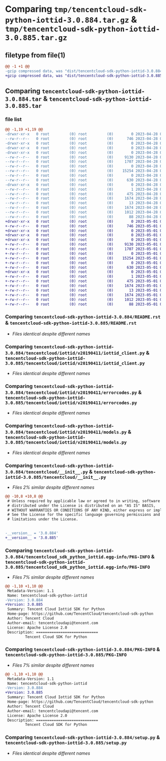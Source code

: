 # Comparing `tmp/tencentcloud-sdk-python-iottid-3.0.884.tar.gz` & `tmp/tencentcloud-sdk-python-iottid-3.0.885.tar.gz`

## filetype from file(1)

```diff
@@ -1 +1 @@
-gzip compressed data, was "dist/tencentcloud-sdk-python-iottid-3.0.884.tar", last modified: Fri Apr 28 02:25:27 2023, max compression
+gzip compressed data, was "dist/tencentcloud-sdk-python-iottid-3.0.885.tar", last modified: Mon May  1 00:42:49 2023, max compression
```

## Comparing `tencentcloud-sdk-python-iottid-3.0.884.tar` & `tencentcloud-sdk-python-iottid-3.0.885.tar`

### file list

```diff
@@ -1,19 +1,19 @@
-drwxr-xr-x   0 root         (0) root         (0)        0 2023-04-28 02:25:27.000000 tencentcloud-sdk-python-iottid-3.0.884/
--rw-r--r--   0 root         (0) root         (0)      746 2023-04-28 02:25:27.000000 tencentcloud-sdk-python-iottid-3.0.884/README.rst
-drwxr-xr-x   0 root         (0) root         (0)        0 2023-04-28 02:25:27.000000 tencentcloud-sdk-python-iottid-3.0.884/tencentcloud/
-drwxr-xr-x   0 root         (0) root         (0)        0 2023-04-28 02:25:27.000000 tencentcloud-sdk-python-iottid-3.0.884/tencentcloud/iottid/
-drwxr-xr-x   0 root         (0) root         (0)        0 2023-04-28 02:25:27.000000 tencentcloud-sdk-python-iottid-3.0.884/tencentcloud/iottid/v20190411/
--rw-r--r--   0 root         (0) root         (0)     9130 2023-04-28 02:25:27.000000 tencentcloud-sdk-python-iottid-3.0.884/tencentcloud/iottid/v20190411/iottid_client.py
--rw-r--r--   0 root         (0) root         (0)     1707 2023-04-28 02:25:27.000000 tencentcloud-sdk-python-iottid-3.0.884/tencentcloud/iottid/v20190411/errorcodes.py
--rw-r--r--   0 root         (0) root         (0)        0 2023-04-28 02:25:27.000000 tencentcloud-sdk-python-iottid-3.0.884/tencentcloud/iottid/v20190411/__init__.py
--rw-r--r--   0 root         (0) root         (0)    15254 2023-04-28 02:25:27.000000 tencentcloud-sdk-python-iottid-3.0.884/tencentcloud/iottid/v20190411/models.py
--rw-r--r--   0 root         (0) root         (0)        0 2023-04-28 02:25:27.000000 tencentcloud-sdk-python-iottid-3.0.884/tencentcloud/iottid/__init__.py
--rw-r--r--   0 root         (0) root         (0)      630 2023-04-28 02:25:27.000000 tencentcloud-sdk-python-iottid-3.0.884/tencentcloud/__init__.py
-drwxr-xr-x   0 root         (0) root         (0)        0 2023-04-28 02:25:27.000000 tencentcloud-sdk-python-iottid-3.0.884/tencentcloud_sdk_python_iottid.egg-info/
--rw-r--r--   0 root         (0) root         (0)        1 2023-04-28 02:25:27.000000 tencentcloud-sdk-python-iottid-3.0.884/tencentcloud_sdk_python_iottid.egg-info/dependency_links.txt
--rw-r--r--   0 root         (0) root         (0)      475 2023-04-28 02:25:27.000000 tencentcloud-sdk-python-iottid-3.0.884/tencentcloud_sdk_python_iottid.egg-info/SOURCES.txt
--rw-r--r--   0 root         (0) root         (0)     1674 2023-04-28 02:25:27.000000 tencentcloud-sdk-python-iottid-3.0.884/tencentcloud_sdk_python_iottid.egg-info/PKG-INFO
--rw-r--r--   0 root         (0) root         (0)       13 2023-04-28 02:25:27.000000 tencentcloud-sdk-python-iottid-3.0.884/tencentcloud_sdk_python_iottid.egg-info/top_level.txt
--rw-r--r--   0 root         (0) root         (0)     1674 2023-04-28 02:25:27.000000 tencentcloud-sdk-python-iottid-3.0.884/PKG-INFO
--rw-r--r--   0 root         (0) root         (0)     1012 2023-04-28 02:25:27.000000 tencentcloud-sdk-python-iottid-3.0.884/setup.py
--rw-r--r--   0 root         (0) root         (0)       88 2023-04-28 02:25:27.000000 tencentcloud-sdk-python-iottid-3.0.884/setup.cfg
+drwxr-xr-x   0 root         (0) root         (0)        0 2023-05-01 00:42:49.000000 tencentcloud-sdk-python-iottid-3.0.885/
+-rw-r--r--   0 root         (0) root         (0)      746 2023-05-01 00:42:49.000000 tencentcloud-sdk-python-iottid-3.0.885/README.rst
+drwxr-xr-x   0 root         (0) root         (0)        0 2023-05-01 00:42:49.000000 tencentcloud-sdk-python-iottid-3.0.885/tencentcloud/
+drwxr-xr-x   0 root         (0) root         (0)        0 2023-05-01 00:42:49.000000 tencentcloud-sdk-python-iottid-3.0.885/tencentcloud/iottid/
+drwxr-xr-x   0 root         (0) root         (0)        0 2023-05-01 00:42:49.000000 tencentcloud-sdk-python-iottid-3.0.885/tencentcloud/iottid/v20190411/
+-rw-r--r--   0 root         (0) root         (0)     9130 2023-05-01 00:42:49.000000 tencentcloud-sdk-python-iottid-3.0.885/tencentcloud/iottid/v20190411/iottid_client.py
+-rw-r--r--   0 root         (0) root         (0)     1707 2023-05-01 00:42:49.000000 tencentcloud-sdk-python-iottid-3.0.885/tencentcloud/iottid/v20190411/errorcodes.py
+-rw-r--r--   0 root         (0) root         (0)        0 2023-05-01 00:42:49.000000 tencentcloud-sdk-python-iottid-3.0.885/tencentcloud/iottid/v20190411/__init__.py
+-rw-r--r--   0 root         (0) root         (0)    15254 2023-05-01 00:42:49.000000 tencentcloud-sdk-python-iottid-3.0.885/tencentcloud/iottid/v20190411/models.py
+-rw-r--r--   0 root         (0) root         (0)        0 2023-05-01 00:42:49.000000 tencentcloud-sdk-python-iottid-3.0.885/tencentcloud/iottid/__init__.py
+-rw-r--r--   0 root         (0) root         (0)      630 2023-05-01 00:42:49.000000 tencentcloud-sdk-python-iottid-3.0.885/tencentcloud/__init__.py
+drwxr-xr-x   0 root         (0) root         (0)        0 2023-05-01 00:42:49.000000 tencentcloud-sdk-python-iottid-3.0.885/tencentcloud_sdk_python_iottid.egg-info/
+-rw-r--r--   0 root         (0) root         (0)        1 2023-05-01 00:42:49.000000 tencentcloud-sdk-python-iottid-3.0.885/tencentcloud_sdk_python_iottid.egg-info/dependency_links.txt
+-rw-r--r--   0 root         (0) root         (0)      475 2023-05-01 00:42:49.000000 tencentcloud-sdk-python-iottid-3.0.885/tencentcloud_sdk_python_iottid.egg-info/SOURCES.txt
+-rw-r--r--   0 root         (0) root         (0)     1674 2023-05-01 00:42:49.000000 tencentcloud-sdk-python-iottid-3.0.885/tencentcloud_sdk_python_iottid.egg-info/PKG-INFO
+-rw-r--r--   0 root         (0) root         (0)       13 2023-05-01 00:42:49.000000 tencentcloud-sdk-python-iottid-3.0.885/tencentcloud_sdk_python_iottid.egg-info/top_level.txt
+-rw-r--r--   0 root         (0) root         (0)     1674 2023-05-01 00:42:49.000000 tencentcloud-sdk-python-iottid-3.0.885/PKG-INFO
+-rw-r--r--   0 root         (0) root         (0)     1012 2023-05-01 00:42:49.000000 tencentcloud-sdk-python-iottid-3.0.885/setup.py
+-rw-r--r--   0 root         (0) root         (0)       88 2023-05-01 00:42:49.000000 tencentcloud-sdk-python-iottid-3.0.885/setup.cfg
```

### Comparing `tencentcloud-sdk-python-iottid-3.0.884/README.rst` & `tencentcloud-sdk-python-iottid-3.0.885/README.rst`

 * *Files identical despite different names*

### Comparing `tencentcloud-sdk-python-iottid-3.0.884/tencentcloud/iottid/v20190411/iottid_client.py` & `tencentcloud-sdk-python-iottid-3.0.885/tencentcloud/iottid/v20190411/iottid_client.py`

 * *Files identical despite different names*

### Comparing `tencentcloud-sdk-python-iottid-3.0.884/tencentcloud/iottid/v20190411/errorcodes.py` & `tencentcloud-sdk-python-iottid-3.0.885/tencentcloud/iottid/v20190411/errorcodes.py`

 * *Files identical despite different names*

### Comparing `tencentcloud-sdk-python-iottid-3.0.884/tencentcloud/iottid/v20190411/models.py` & `tencentcloud-sdk-python-iottid-3.0.885/tencentcloud/iottid/v20190411/models.py`

 * *Files identical despite different names*

### Comparing `tencentcloud-sdk-python-iottid-3.0.884/tencentcloud/__init__.py` & `tencentcloud-sdk-python-iottid-3.0.885/tencentcloud/__init__.py`

 * *Files 2% similar despite different names*

```diff
@@ -10,8 +10,8 @@
 # Unless required by applicable law or agreed to in writing, software
 # distributed under the License is distributed on an "AS IS" BASIS,
 # WITHOUT WARRANTIES OR CONDITIONS OF ANY KIND, either express or implied.
 # See the License for the specific language governing permissions and
 # limitations under the License.
 
 
-__version__ = '3.0.884'
+__version__ = '3.0.885'
```

### Comparing `tencentcloud-sdk-python-iottid-3.0.884/tencentcloud_sdk_python_iottid.egg-info/PKG-INFO` & `tencentcloud-sdk-python-iottid-3.0.885/tencentcloud_sdk_python_iottid.egg-info/PKG-INFO`

 * *Files 7% similar despite different names*

```diff
@@ -1,10 +1,10 @@
 Metadata-Version: 1.1
 Name: tencentcloud-sdk-python-iottid
-Version: 3.0.884
+Version: 3.0.885
 Summary: Tencent Cloud Iottid SDK for Python
 Home-page: https://github.com/TencentCloud/tencentcloud-sdk-python
 Author: Tencent Cloud
 Author-email: tencentcloudapi@tencent.com
 License: Apache License 2.0
 Description: ============================
         Tencent Cloud SDK for Python
```

### Comparing `tencentcloud-sdk-python-iottid-3.0.884/PKG-INFO` & `tencentcloud-sdk-python-iottid-3.0.885/PKG-INFO`

 * *Files 7% similar despite different names*

```diff
@@ -1,10 +1,10 @@
 Metadata-Version: 1.1
 Name: tencentcloud-sdk-python-iottid
-Version: 3.0.884
+Version: 3.0.885
 Summary: Tencent Cloud Iottid SDK for Python
 Home-page: https://github.com/TencentCloud/tencentcloud-sdk-python
 Author: Tencent Cloud
 Author-email: tencentcloudapi@tencent.com
 License: Apache License 2.0
 Description: ============================
         Tencent Cloud SDK for Python
```

### Comparing `tencentcloud-sdk-python-iottid-3.0.884/setup.py` & `tencentcloud-sdk-python-iottid-3.0.885/setup.py`

 * *Files identical despite different names*

